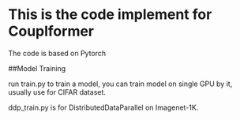 # This is the code implement for Couplformer

The code is based on Pytorch

##Model Training

run train.py to train a model, you can train model on single GPU by it, usually use for CIFAR dataset.

ddp_train.py is for DistributedDataParallel on Imagenet-1K.